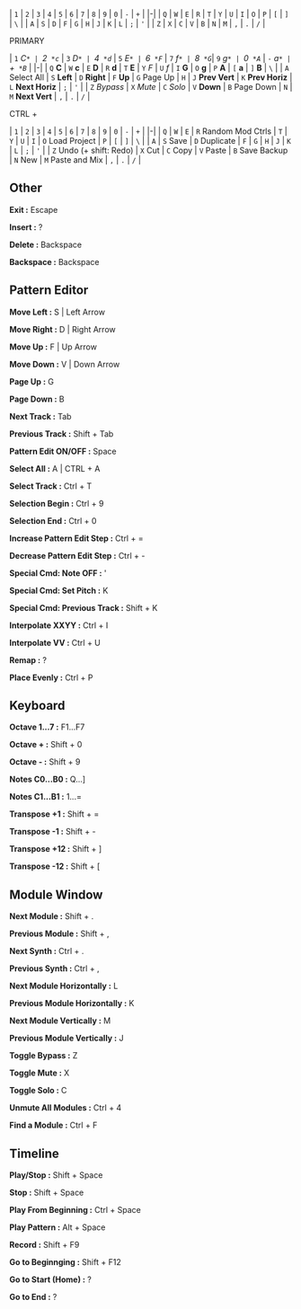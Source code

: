 | `1` | `2` | `3` | `4` | `5` | `6` | `7` | `8` | `9` | `0` | `-` | `+` |
|-|
| `Q` | `W` | `E` | `R` | `T` | `Y` | `U` | `I` | `O` | `P` | `[` | `]` | `\` |
| `A` | `S` | `D` | `F` | `G` | `H` | `J` | `K` | `L` | `;` | `'` |
| `Z` | `X` | `C` | `V` | `B` | `N` | `M` | `,` | `.` | `/` |


PRIMARY


| `1` *C`* | `2` *c`* | `3` *D`* | `4` *d`* | `5` *E`* | `6` *F`* | `7` *f`* | `8` *G`*| `9` *g`* | `0` *A`* | `-` *a`* | `+` *B`* |
|-|
| `Q` **C** | `W` **c** | `E` **D** | `R` **d** | `T` **E** | `Y` *F* | `U` *f* | `I` **G** | `O` **g** | `P` **A** | `[` **a** | `]` **B** | `\` |
| `A` Select All | `S` __Left__ | `D` __Right__ | `F` __Up__ | `G` Page Up | `H` | `J` __Prev Vert__ | `K` __Prev Horiz__ | `L` __Next Horiz__ | `;` | `'` |
| `Z` _Bypass_ | `X` _Mute_ | `C` _Solo_ | `V` __Down__ | `B` Page Down | `N` | `M` __Next Vert__ | `,` | `.` | `/` |


CTRL +


| `1` | `2` | `3` | `4` | `5` | `6` | `7` | `8` | `9` | `0` | `-` | `+` |
|-|
| `Q` | `W` | `E` | `R` Random Mod Ctrls | `T` | `Y` | `U` | `I` | `O` Load Project | `P` | `[` | `]` | `\` |
| `A` | `S` Save | `D` Duplicate | `F` | `G` | `H` | `J` | `K` | `L` | `;` | `'` |
| `Z` Undo (+ shift: Redo) | `X` Cut | `C` Copy | `V` Paste | `B` Save Backup | `N` New | `M` Paste and Mix | `,` | `.` | `/` |

## Other

**Exit :** Escape

**Insert :** ?

**Delete :** Backspace

**Backspace :** Backspace


## Pattern Editor

**Move Left :**  S  |  Left Arrow

**Move Right :**  D  |  Right Arrow

**Move Up :**  F  |  Up Arrow

**Move Down :**  V  |  Down Arrow

**Page Up :**  G

**Page Down :**  B

**Next Track :**  Tab

**Previous Track :**  Shift + Tab

**Pattern Edit ON/OFF :**  Space

**Select All :**  A  |  CTRL + A

**Select Track :** Ctrl + T

**Selection Begin :** Ctrl + 9

**Selection End :** Ctrl + 0

**Increase Pattern Edit Step :**  Ctrl + =

**Decrease Pattern Edit Step :**  Ctrl + -

**Special Cmd: Note OFF :** '

**Special Cmd: Set Pitch :**  K

**Special Cmd: Previous Track :**  Shift + K

**Interpolate XXYY :**  Ctrl + I

**Interpolate VV :**  Ctrl + U

**Remap :** ?

**Place Evenly :**  Ctrl + P


## Keyboard

**Octave 1...7 :**  F1...F7

**Octave + :**  Shift + 0

**Octave - :**  Shift + 9

**Notes C0...B0 :**  Q...]

**Notes C1...B1 :**  1...=

**Transpose +1 :**  Shift + =

**Transpose -1 :**  Shift + -

**Transpose +12 :**  Shift + ]

**Transpose -12 :**  Shift + [


## Module Window

**Next Module :** Shift + .

**Previous Module :** Shift + ,

**Next Synth :** Ctrl + .

**Previous Synth :** Ctrl + ,

**Next Module Horizontally :** L

**Previous Module Horizontally :** K

**Next Module Vertically :** M

**Previous Module Vertically :** J

**Toggle Bypass :** Z

**Toggle Mute :** X

**Toggle Solo :** C

**Unmute All Modules :** Ctrl + 4

**Find a Module :** Ctrl + F

## Timeline

**Play/Stop :**  Shift + Space

**Stop :**  Shift + Space

**Play From Beginning :**  Ctrl + Space

**Play Pattern :**  Alt + Space

**Record :**  Shift + F9

**Go to Beginnging :**  Shift + F12

**Go to Start (Home) :** ?

**Go to End :** ?
